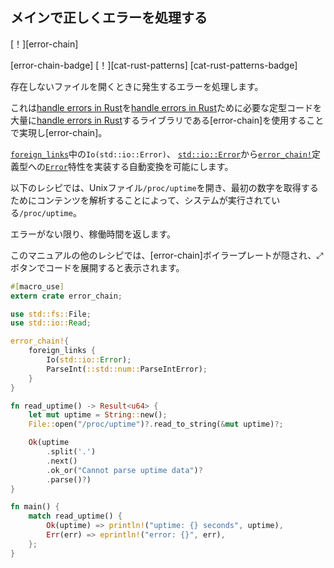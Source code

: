 ## <!--Handle errors correctly in main--> メインで正しくエラーを処理する

<!--[!][error-chain]-->
[！][error-chain]
<!--[error-chain-badge] [!][cat-rust-patterns]-->
[error-chain-badge] [！][cat-rust-patterns]
[cat-rust-patterns-badge]
<!--Handles error that occur when trying to open a file that does not exist.-->
存在しないファイルを開くときに発生するエラーを処理します。
<!--It is achieved by using [error-chain], a library that takes care of a lot of boilerplate code needed in order to [handle errors in Rust].-->
これは[handle errors in Rust]を[handle errors in Rust]ために必要な定型コードを大量に[handle errors in Rust]するライブラリである[error-chain]を使用することで実現し[error-chain]。

<!--`Io(std::io::Error)` inside [`foreign_links`] allows automatic conversion from [`std::io::Error`] into [`error_chain!`] defined type implementing the [`Error`] trait.-->
[`foreign_links`]中の`Io(std::io::Error)`、 [`std::io::Error`]から[`error_chain!`]定義型への[`Error`]特性を実装する自動変換を可能にします。

<!--The below recipe will tell how long the system has been running by opening the Unix file `/proc/uptime` and parse the content to get the first number.-->
以下のレシピでは、Unixファイル`/proc/uptime`を開き、最初の数字を取得するためにコンテンツを解析することによって、システムが実行されている`/proc/uptime`。
<!--Returns uptime unless there is an error.-->
エラーがない限り、稼働時間を返します。

<!--Other recipes in this book will hide the [error-chain] boilerplate, and can be seen by expanding the code with the ⤢ button.-->
このマニュアルの他のレシピでは、[error-chain]ボイラープレートが隠され、⤢ボタンでコードを展開すると表示されます。

```rust
#[macro_use]
extern crate error_chain;

use std::fs::File;
use std::io::Read;

error_chain!{
    foreign_links {
        Io(std::io::Error);
        ParseInt(::std::num::ParseIntError);
    }
}

fn read_uptime() -> Result<u64> {
    let mut uptime = String::new();
    File::open("/proc/uptime")?.read_to_string(&mut uptime)?;

    Ok(uptime
        .split('.')
        .next()
        .ok_or("Cannot parse uptime data")?
        .parse()?)
}

fn main() {
    match read_uptime() {
        Ok(uptime) => println!("uptime: {} seconds", uptime),
        Err(err) => eprintln!("error: {}", err),
    };
}
```

<!--[`error_chain!`]: https://docs.rs/error-chain/*/error_chain/macro.error_chain.html
 [`Error`]: https://doc.rust-lang.org/std/error/trait.Error.html
 [`foreign_links`]: https://docs.rs/error-chain/*/error_chain/#foreign-links
 [`std::io::Error`]: https://doc.rust-lang.org/std/io/struct.Error.html
-->
[`error_chain!`]: https://docs.rs/error-chain/*/error_chain/macro.error_chain.html
 [`Error`]: https://doc.rust-lang.org/std/error/trait.Error.html
 [`foreign_links`]: https://docs.rs/error-chain/*/error_chain/#foreign-links
 [`std::io::Error`]: https://doc.rust-lang.org/std/io/struct.Error.html


[handle errors in Rust]: https://doc.rust-lang.org/book/second-edition/ch09-00-error-handling.html
